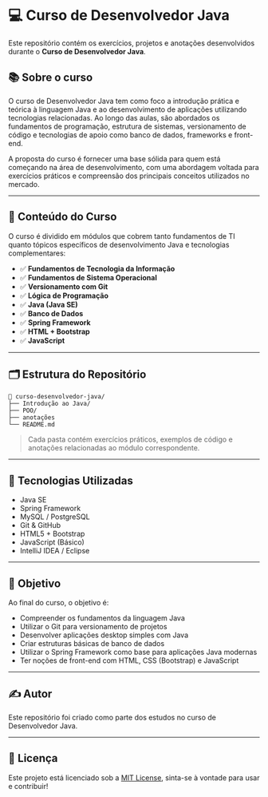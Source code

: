 # 💻 Curso de Desenvolvedor Java

Este repositório contém os exercícios, projetos e anotações desenvolvidos durante o **Curso de Desenvolvedor Java**.

## 📚 Sobre o curso

O curso de Desenvolvedor Java tem como foco a introdução prática e teórica à linguagem Java e ao desenvolvimento de aplicações utilizando tecnologias relacionadas. Ao longo das aulas, são abordados os fundamentos de programação, estrutura de sistemas, versionamento de código e tecnologias de apoio como banco de dados, frameworks e front-end.

A proposta do curso é fornecer uma base sólida para quem está começando na área de desenvolvimento, com uma abordagem voltada para exercícios práticos e compreensão dos principais conceitos utilizados no mercado.

---

## 🧠 Conteúdo do Curso

O curso é dividido em módulos que cobrem tanto fundamentos de TI quanto tópicos específicos de desenvolvimento Java e tecnologias complementares:

- ✅ **Fundamentos de Tecnologia da Informação**
- ✅ **Fundamentos de Sistema Operacional**
- ✅ **Versionamento com Git**
- ✅ **Lógica de Programação**
- ✅ **Java (Java SE)**
- ✅ **Banco de Dados**
- ✅ **Spring Framework**
- ✅ **HTML + Bootstrap**
- ✅ **JavaScript**

---

## 🗂 Estrutura do Repositório

```plaintext
📁 curso-desenvolvedor-java/
├── Introdução ao Java/
├── POO/
├── anotações
└── README.md
```


> Cada pasta contém exercícios práticos, exemplos de código e anotações relacionadas ao módulo correspondente.

---

## 🚀 Tecnologias Utilizadas

- Java SE
- Spring Framework
- MySQL / PostgreSQL
- Git & GitHub
- HTML5 + Bootstrap
- JavaScript (Básico)
- IntelliJ IDEA / Eclipse

---

## 📌 Objetivo

Ao final do curso, o objetivo é:

- Compreender os fundamentos da linguagem Java
- Utilizar o Git para versionamento de projetos
- Desenvolver aplicações desktop simples com Java
- Criar estruturas básicas de banco de dados
- Utilizar o Spring Framework como base para aplicações Java modernas
- Ter noções de front-end com HTML, CSS (Bootstrap) e JavaScript

---

## ✍️ Autor

Este repositório foi criado como parte dos estudos no curso de Desenvolvedor Java.

---

## 📄 Licença

Este projeto está licenciado sob a [MIT License](LICENSE), sinta-se à vontade para usar e contribuir!
